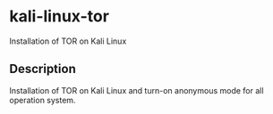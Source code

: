 # kali-linux-tor
Installation of TOR on Kali Linux

## Description
Installation of TOR on Kali Linux and turn-on anonymous mode for all operation system.
